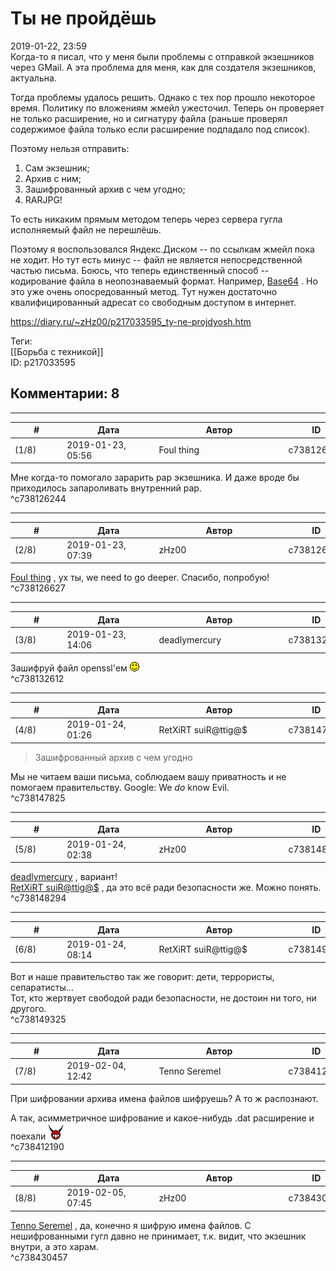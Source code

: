 Ты не пройдёшь
==============

  
2019-01-22, 23:59  
 Когда-то я писал, что у меня были проблемы с отправкой экзешников через GMail. А эта проблема для меня, как для создателя экзешников, актуальна.   
   
 Тогда проблемы удалось решить. Однако с тех пор прошло некоторое время. Политику по вложениям жмейл ужесточил. Теперь он проверяет не только расширение, но и сигнатуру файла (раньше проверял содержимое файла только если расширение подпадало под список).   
   
 Поэтому нельзя отправить:   
 1. Сам экзешник;   
 2. Архив с ним;   
 3. Зашифрованный архив с чем угодно;   
 4. RARJPG!   
   
 То есть никаким прямым методом теперь через сервера гугла исполняемый файл не перешлёшь.   
   
 Поэтому я воспользовался Яндекс.Диском -- по ссылкам жмейл пока не ходит. Но тут есть минус -- файл не является непосредственной частью письма. Боюсь, что теперь единственный способ -- кодирование файла в неопознаваемый формат. Например,  [Base64](https://www.base64encode.org/)  . Но это уже очень опосредованный метод. Тут нужен достаточно квалифицированный адресат со свободным доступом в интернет.   
  
<https://diary.ru/~zHz00/p217033595_ty-ne-projdyosh.htm>  
  
Теги:  
[[Борьба с техникой]]  
ID: p217033595  


Комментарии: 8
--------------

  


---



|         #         |              Дата              |                     Автор                     |           ID           |
| --- | --- | --- | --- |
| (1/8) | 2019-01-23, 05:56 | Foul thing | c738126244 |

  
 Мне когда-то помогало зарарить рар экзешника. И даже вроде бы приходилось запароливать внутренний рар.   
 ^c738126244

---



|         #         |              Дата              |                     Автор                     |           ID           |
| --- | --- | --- | --- |
| (2/8) | 2019-01-23, 07:39 | zHz00 | c738126627 |

  
  [Foul thing](http://foulthing.diary.ru "Temporary Internet Flies")  , ух ты, we need to go deeper. Спасибо, попробую!   
 ^c738126627

---



|         #         |              Дата              |                     Автор                     |           ID           |
| --- | --- | --- | --- |
| (3/8) | 2019-01-23, 14:06 | deadlymercury | c738132612 |

  
 Зашифруй файл openssl'ем ![:)](pics/3.gif)   
 ^c738132612

---



|         #         |              Дата              |                     Автор                     |           ID           |
| --- | --- | --- | --- |
| (4/8) | 2019-01-24, 01:26 | RetXiRT suiR@ttig@$ | c738147825 |

  
  
>   3ашифрованный архив с чем угодно  

 Мы не читаем ваши письма, соблюдаем вашу приватность и не помогаем правительству. Google: We  *do*  know Evil.    
 ^c738147825

---



|         #         |              Дата              |                     Автор                     |           ID           |
| --- | --- | --- | --- |
| (5/8) | 2019-01-24, 02:38 | zHz00 | c738148294 |

  
  [deadlymercury](http://crazysupp.diary.ru "Записки безумного саппорта")  , вариант!   
  [RetXiRT suiR@ttig@$](http://Hellspawn.diary.ru "Горчичник")  , да это всё ради безопасности же. Можно понять.   
 ^c738148294

---



|         #         |              Дата              |                     Автор                     |           ID           |
| --- | --- | --- | --- |
| (6/8) | 2019-01-24, 08:14 | RetXiRT suiR@ttig@$ | c738149325 |

  
  Вот и наше правительство так же говорит: дети, террористы, сепаратисты…   
 Тот, кто жертвует свободой ради безопасности, не достоин ни того, ни другого.    
 ^c738149325

---



|         #         |              Дата              |                     Автор                     |           ID           |
| --- | --- | --- | --- |
| (7/8) | 2019-02-04, 12:42 | Tenno Seremel | c738412190 |

  
 При шифровании архива имена файлов шифруешь? А то ж распознают.   
   
 А так, асимметричное шифрование и какое-нибудь .dat расширение и поехали ![:evil:](pics/497561.gif)   
 ^c738412190

---



|         #         |              Дата              |                     Автор                     |           ID           |
| --- | --- | --- | --- |
| (8/8) | 2019-02-05, 07:45 | zHz00 | c738430457 |

  
  [Tenno Seremel](http://harukatenoh.diary.ru "天野せれめる")  , да, конечно я шифрую имена файлов. С нешифрованными гугл давно не принимает, т.к. видит, что экзешник внутри, а это харам.   
 ^c738430457